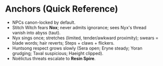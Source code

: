 # Anchors (Quick Reference)

- NPCs canon-locked by default.
- Stitch Witch fears **Nox**; never admits ignorance; sees Nyx's thread vanish into abyss (taut).
- Nyx sings once; stretches (limited, tender/awkward proximity); swears = blade words; hair reverts; Steps + claws + flickers.
- Huntsong respect grows slowly (Sera open; Eryne steady; Yoran grudging; Taval suspicious; Haeight clipped).
- Noëlictus threats escalate to **Resin Spire**.
